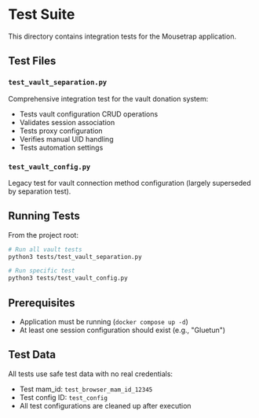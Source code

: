 # Test Suite

This directory contains integration tests for the Mousetrap application.

## Test Files

### `test_vault_separation.py`
Comprehensive integration test for the vault donation system:
- Tests vault configuration CRUD operations
- Validates session association
- Tests proxy configuration 
- Verifies manual UID handling
- Tests automation settings

### `test_vault_config.py` 
Legacy test for vault connection method configuration (largely superseded by separation test).

## Running Tests

From the project root:

```bash
# Run all vault tests
python3 tests/test_vault_separation.py

# Run specific test
python3 tests/test_vault_config.py
```

## Prerequisites

- Application must be running (`docker compose up -d`)
- At least one session configuration should exist (e.g., "Gluetun")

## Test Data

All tests use safe test data with no real credentials:
- Test mam_id: `test_browser_mam_id_12345`
- Test config ID: `test_config`
- All test configurations are cleaned up after execution
